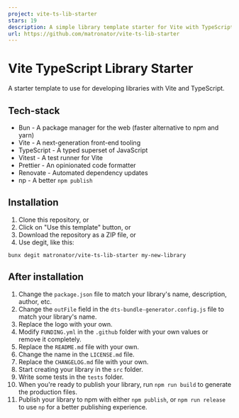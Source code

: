 ```yaml
---
project: vite-ts-lib-starter
stars: 19
description: A simple library template starter for Vite with TypeScript, Prettier, Vitest, Bun, Renovate and np.
url: https://github.com/matronator/vite-ts-lib-starter
---
```


Vite TypeScript Library Starter
===============================

A starter template to use for developing libraries with Vite and TypeScript.

Tech-stack
----------

-   Bun - A package manager for the web (faster alternative to npm and yarn)
-   Vite - A next-generation front-end tooling
-   TypeScript - A typed superset of JavaScript
-   Vitest - A test runner for Vite
-   Prettier - An opinionated code formatter
-   Renovate - Automated dependency updates
-   np - A better `npm publish`

Installation
------------

1.  Clone this repository, or
2.  Click on "Use this template" button, or
3.  Download the repository as a ZIP file, or
4.  Use degit, like this:

```
bunx degit matronator/vite-ts-lib-starter my-new-library
```

After installation
------------------

1.  Change the `package.json` file to match your library's name, description, author, etc.
2.  Change the `outFile` field in the `dts-bundle-generator.config.js` file to match your library's name.
3.  Replace the logo with your own.
4.  Modify `FUNDING.yml` in the `.github` folder with your own values or remove it completely.
5.  Replace the `README.md` file with your own.
6.  Change the name in the `LICENSE.md` file.
7.  Replace the `CHANGELOG.md` file with your own.
8.  Start creating your library in the `src` folder.
9.  Write some tests in the `tests` folder.
10.  When you're ready to publish your library, run `npm run build` to generate the production files.
11.  Publish your library to npm with either `npm publish`, or `npm run release` to use `np` for a better publishing experience.
